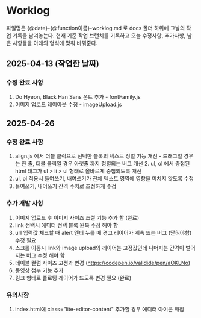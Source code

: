 
# Worklog
파일명은 {@date}-{@function이름}-worklog.md 로 docs 폴더 하위에 그날의 작업 기록을 남겨놓는다. 
현재 기준 작업 브랜치를 기록하고 오늘 수정사항, 추가사항, 남은 사항들을 아래의 형식에 맞춰 바꿔준다.

## 2025-04-13 (작업한 날짜)

### 수정 완료 사항 
1. Do Hyeon, Black Han Sans 폰트 추가 - fontFamily.js
2. 이미지 업로드 레이아웃 수정 - imageUpload.js


## 2025-04-26 

### 수정 완료 사항 
1. align.js 에서 더블 클릭으로 선택한 블록의 텍스트 정렬 기능 개선 - 드래그일 경우는 한 줄, 더블 클릭일 경우 아랫줄 까지 정렬되는 버그 개선 2. ul, ol 에서 중첩된 html 태그가 ul > li > ul 형태로 올바르게 중첩되도록 개선 
3. ul, ol 적용시 들여쓰기, 내여쓰기가 전체 텍스트 영역에 영향을 미치지 않도록 수정 
4. 들여쓰기, 내어쓰기 간격 수치로 조정하게 수정 


### 추가 개발 사항 
1. 이미지 업로드 후 이미지 사이즈 조절 기능 추가 함  (완료)
2. link 선택시 에디터 선택 블록 원복 수정 해야 함 
3. url 입력값 체크할 때 alert 엔터 누를 때 경고 레이어가 계속 뜨는 버그 (닫혀야함) 수정 필요 
4. 스크롤 이동시 link와 image upload의 레이어는 고정값인데 나머지는 간격이 벌어지는 버그 수정 해야 함 
5. 테이블 컬럼 사이즈 고정과 변경 (https://codepen.io/validide/pen/aOKLNo) 
6. 동영상 첨부 기능 추가 
7. 링크 형태로 플로팅 레이어가 뜨도록 변경 필요 (완료)

### 유의사항 
1. index.html에 class="lite-editor-content" 추가할 경우 에디터 아이콘 깨짐 






